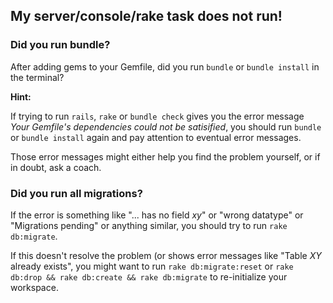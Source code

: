 ## My server/console/rake task does not run!

### Did you run bundle?

After adding gems to your Gemfile, did you run `bundle` or `bundle install` in the terminal?

**Hint:**

If trying to run `rails`, `rake` or `bundle check` gives you the error message *Your Gemfile's dependencies could not be satisified*, you should run `bundle` or `bundle install` again and pay attention to eventual error messages.
   
Those error messages might either help you find the problem yourself, or if in doubt, ask a coach.

### Did you run all migrations?

If the error is something like "... has no field _xy_" or "wrong datatype" or "Migrations pending" or anything similar, you should try to run ``rake db:migrate``.

If this doesn't resolve the problem (or shows error messages like "Table _XY_ already exists", you might want to run ``rake db:migrate:reset`` or ``rake db:drop && rake db:create && rake db:migrate`` to re-initialize your workspace.
